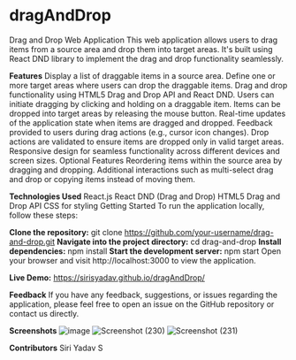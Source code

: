 # dragAndDrop
Drag and Drop Web Application
This web application allows users to drag items from a source area and drop them into target areas. It's built using React DND library to implement the drag and drop functionality seamlessly.

**Features**
Display a list of draggable items in a source area.
Define one or more target areas where users can drop the draggable items.
Drag and drop functionality using HTML5 Drag and Drop API and React DND.
Users can initiate dragging by clicking and holding on a draggable item.
Items can be dropped into target areas by releasing the mouse button.
Real-time updates of the application state when items are dragged and dropped.
Feedback provided to users during drag actions (e.g., cursor icon changes).
Drop actions are validated to ensure items are dropped only in valid target areas.
Responsive design for seamless functionality across different devices and screen sizes.
Optional Features
Reordering items within the source area by dragging and dropping.
Additional interactions such as multi-select drag and drop or copying items instead of moving them.

**Technologies Used**
React.js
React DND (Drag and Drop)
HTML5 Drag and Drop API
CSS for styling
Getting Started
To run the application locally, follow these steps:

**Clone the repository:**
  git clone https://github.com/your-username/drag-and-drop.git
**Navigate into the project directory:**
  cd drag-and-drop
**Install dependencies:**
  npm install
**Start the development server:**
  npm start
Open your browser and visit http://localhost:3000 to view the application.

**Live Demo:**
  https://sirisyadav.github.io/dragAndDrop/

**Feedback**
If you have any feedback, suggestions, or issues regarding the application, please feel free to open an issue on the GitHub repository or contact us directly.

**Screenshots**
![image](https://github.com/SiriSYadav/dragAndDrop/assets/107027626/a3811c43-9d06-4565-a123-99e29553baea)
![Screenshot (230)](https://github.com/SiriSYadav/dragAndDrop/assets/107027626/e1a5211e-64fd-47d3-a371-3fc3d234243b)
![Screenshot (231)](https://github.com/SiriSYadav/dragAndDrop/assets/107027626/9f8b437f-1042-48ab-ade8-a1a39847a253)

**Contributors**
Siri Yadav S




